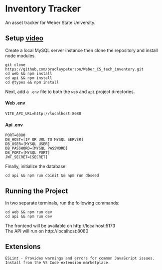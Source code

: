 # Inventory Tracker

An asset tracker for Weber State University.

## Setup [video](https://github.com/bradleypeterson/Weber_CS_tech_inventory/blob/dashboard-functionality/videos/Setup_Tutorial.mkv)


Create a local MySQL server instance then clone the repository and install node modules. 

    git clone https://github.com/bradleypeterson/Weber_CS_tech_inventory.git
    cd web && npm install
    cd api && npm install
    cd @types && npm install

Next, add a `.env` file to both the `web` and `api` project directories.

#### Web .env

    VITE_API_URL=http://localhost:8080

#### Api .env

    PORT=8080
    DB_HOST=[IP OR URL TO MYSQL SERVER]
    DB_USER=[MYSQL USER]
    DB_PASSWORD=[MYSQL PASSWORD]
    DB_PORT=[MYSQL PORT]
    JWT_SECRET=[SECRET]

Finally, initialize the database:

    cd api && npm run dbinit && npm run dbseed

## Running the Project

In two separate terminals, run the following commands:

    cd web && npm run dev
    cd api && npm run dev

The frontend will be available on http://localhost:5173  
The API will run on http://localhost:8080

## Extensions

    ESLint - Provides warnings and errors for common JavaScript issues.
    Install from the VS Code extension marketplace.
